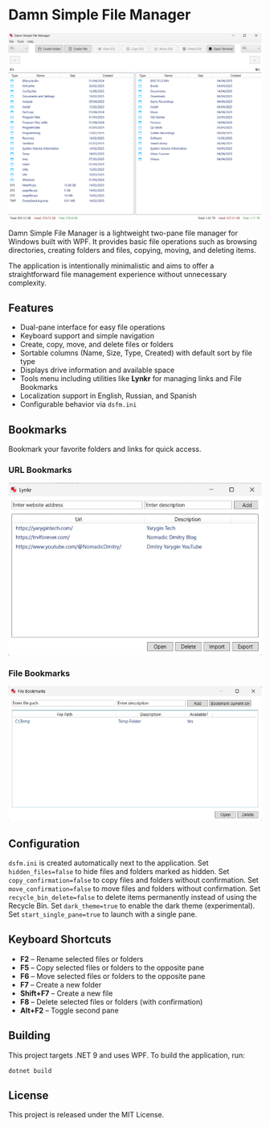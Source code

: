 # Damn Simple File Manager

![Damn Simple File Manager](images/app_main.png)

Damn Simple File Manager is a lightweight two-pane file manager for Windows built with WPF. It provides basic file operations such as browsing directories, creating folders and files, copying, moving, and deleting items.

The application is intentionally minimalistic and aims to offer a straightforward file management experience without unnecessary complexity.

## Features

- Dual-pane interface for easy file operations
- Keyboard support and simple navigation
- Create, copy, move, and delete files or folders
- Sortable columns (Name, Size, Type, Created) with default sort by file type
- Displays drive information and available space
- Tools menu including utilities like **Lynkr** for managing links and File Bookmarks
- Localization support in English, Russian, and Spanish
- Configurable behavior via `dsfm.ini`

## Bookmarks

Bookmark your favorite folders and links for quick access.

### URL Bookmarks

![URL Bookmarks](images/lynkr.jpg)

### File Bookmarks

![File Bookmarks](images/bookmarks.jpg)

## Configuration

`dsfm.ini` is created automatically next to the application.
Set `hidden_files=false` to hide files and folders marked as hidden.
Set `copy_confirmation=false` to copy files and folders without confirmation.
Set `move_confirmation=false` to move files and folders without confirmation.
Set `recycle_bin_delete=false` to delete items permanently instead of using the Recycle Bin.
Set `dark_theme=true` to enable the dark theme (experimental).
Set `start_single_pane=true` to launch with a single pane.

## Keyboard Shortcuts

- **F2** – Rename selected files or folders
- **F5** – Copy selected files or folders to the opposite pane
- **F6** – Move selected files or folders to the opposite pane
- **F7** – Create a new folder
- **Shift+F7** – Create a new file
- **F8** – Delete selected files or folders (with confirmation)
- **Alt+F2** – Toggle second pane

## Building

This project targets .NET 9 and uses WPF. To build the application, run:

```
dotnet build
```

## License

This project is released under the MIT License.
